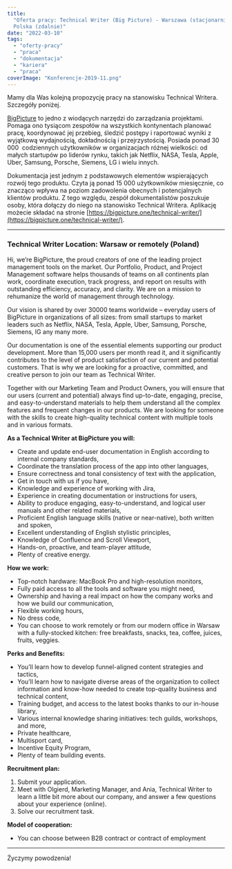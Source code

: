 ```yaml
---
title:
  "Oferta pracy: Technical Writer (Big Picture) - Warszawa (stacjonarnie) lub
  Polska (zdalnie)"
date: "2022-03-10"
tags:
  - "oferty-pracy"
  - "praca"
  - "dokumentacja"
  - "kariera"
  - "praca"
coverImage: "Konferencje-2019-11.png"
---
```


Mamy dla Was kolejną propozycję pracy na stanowisku Technical Writera. Szczegóły
poniżej.

[BigPicture](https://bigpicture.one/) to jedno z wiodących narzędzi do
zarządzania projektami. Pomaga ono tysiącom zespołów na wszystkich kontynentach
planować pracę, koordynować jej przebieg, śledzić postępy i raportować wyniki z
wyjątkową wydajnością, dokładnością i przejrzystością. Posiada ponad 30 000 
codziennych użytkowników w organizacjach różnej wielkości: od małych startupów
po liderów rynku, takich jak Netflix, NASA, Tesla, Apple, Uber, Samsung,
Porsche, Siemens, LG i wielu innych.

Dokumentacja jest jednym z podstawowych elementów wspierających rozwój tego
produktu. Czyta ją ponad 15 000 użytkowników miesięcznie, co znacząco wpływa na
poziom zadowolenia obecnych i potencjalnych klientów produktu. Z tego względu,
zespół dokumentalistów poszukuje osoby, która dołączy do niego na stanowisko
Technical Writera. Aplikację możecie składać na stronie
[https://bigpicture.one/technical-writer/](https://bigpicture.one/technical-writer/).

---

### Technical Writer Location: Warsaw or remotely (Poland)

Hi, we’re BigPicture, the proud creators of one of the leading project
management tools on the market. Our Portfolio, Product, and Project Management
software helps thousands of teams on all continents plan work, coordinate
execution, track progress, and report on results with outstanding efficiency,
accuracy, and clarity. We are on a mission to rehumanize the world of management
through technology.

Our vision is shared by over 30000 teams worldwide – everyday users of
BigPicture in organizations of all sizes: from small startups to market leaders
such as Netflix, NASA, Tesla, Apple, Uber, Samsung, Porsche, Siemens, lG any
many more.

Our documentation is one of the essential elements supporting our product
development. More than 15,000 users per month read it, and it significantly
contributes to the level of product satisfaction of our current and potential
customers. That is why we are looking for a proactive, committed, and creative
person to join our team as Technical Writer.

Together with our Marketing Team and Product Owners, you will ensure that our
users (current and potential) always find up-to-date, engaging, precise, and
easy-to-understand materials to help them understand all the complex features
and frequent changes in our products. We are looking for someone with the skills
to create high-quality technical content with multiple tools and in various
formats.

**As a Technical Writer at BigPicture you will:**

- Create and update end-user documentation in English according to internal
  company standards,
- Coordinate the translation process of the app into other languages,
- Ensure correctness and tonal consistency of text with the application,
- Get in touch with us if you have,
- Knowledge and experience of working with Jira,
- Experience in creating documentation or instructions for users,
- Ability to produce engaging, easy-to-understand, and logical user manuals and
  other related materials,
- Proficient English language skills (native or near-native), both written and
  spoken,
- Excellent understanding of English stylistic principles,
- Knowledge of Confluence and Scroll Viewport,
- Hands-on, proactive, and team-player attitude,
- Plenty of creative energy.

**How we work:**

- Top-notch hardware: MacBook Pro and high-resolution monitors,
- Fully paid access to all the tools and software you might need,
- Ownership and having a real impact on how the company works and how we build
  our communication,
- Flexible working hours,
- No dress code,
- You can choose to work remotely or from our modern office in Warsaw with a
  fully-stocked kitchen: free breakfasts, snacks, tea, coffee, juices, fruits,
  veggies.

**Perks and Benefits:**

- You’ll learn how to develop funnel-aligned content strategies and tactics,
- You’ll learn how to navigate diverse areas of the organization to collect
  information and know-how needed to create top-quality business and technical
  content,
- Training budget, and access to the latest books thanks to our in-house
  library,
- Various internal knowledge sharing initiatives: tech guilds, workshops, and
  more,
- Private healthcare,
- Multisport card,
- Incentive Equity Program,
- Plenty of team building events.

**Recruitment plan:**

1. Submit your application.
2. Meet with Olgierd, Marketing Manager, and Ania, Technical Writer to learn a
   little bit more about our company, and answer a few questions about your
   experience (online).
3. Solve our recruitment task.

**Model of cooperation:**

- You can choose between B2B contract or contract of employment

---

Życzymy powodzenia!
